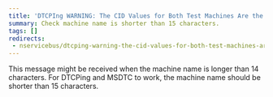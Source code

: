 ```yaml
---
title: 'DTCPIng WARNING: The CID Values for Both Test Machines Are the Same'
summary: Check machine name is shorter than 15 characters.
tags: []
redirects:
 - nservicebus/dtcping-warning-the-cid-values-for-both-test-machines-are-the-same
---
```


This message might be received when the machine name is longer than 14 characters. For DTCPing and MSDTC to work, the machine name should be shorter than 15 characters.